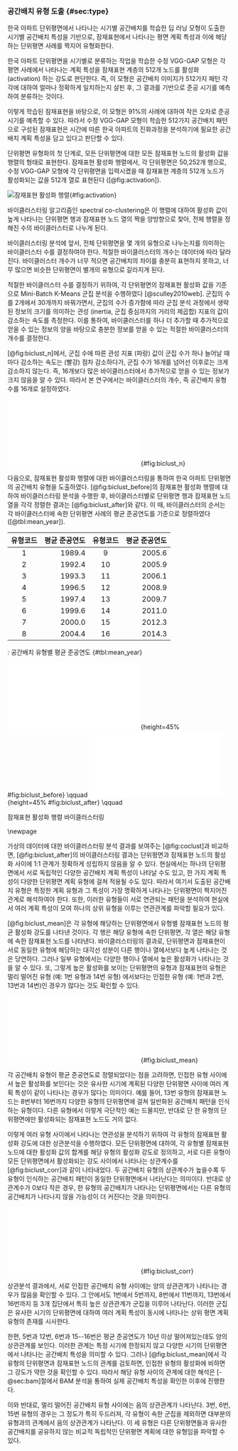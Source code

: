 ### 공간배치 유형 도출 {#sec:type}

한국 아파트 단위평면에서 나타나는
시기별 공간배치를 학습한 딥 러닝 모형이 도출한
시기별 공간배치 특성을 기반으로,
잠재표현에서 나타나는 평면 계획 특성과
이에 해당하는 단위평면 사례를 짝지어 유형화한다.

한국 아파트 단위평면을 시기별로 분류하는 작업을 학습한
수정 VGG-GAP 모형은
각 평면 사례에서 나타나는 계획 특성을
잠재표현 계층의
512개 노드를 활성화 (activation) 하는 강도로 판단한다.
즉, 이 모형은 공간배치 이미지가
512가지 패턴 각각에 대하여 얼마나 정확하게 일치하는지 살핀 후,
그 결과를 기반으로 준공 시기를 예측하여 분류하는 것이다.

이렇게 학습된 잠재표현을 바탕으로,
이 모형은 91%의 사례에 대하여 작은 오차로 준공 시기를 예측할 수 있다.
따라서 수정 VGG-GAP 모형이 학습한
512가지 공간배치 패턴으로 구성된 잠재표현은
시간에 따른 한국 아파트의 진화과정을 분석하기에 필요한
공간배치 계획 특성을 담고 있다고 판단할 수 있다.

단위평면 유형화의 첫 단계로,
모든 단위평면에 대한 모든 잠재표현 노드의 활성화 값을
행렬의 형태로 표현한다.
잠재표현 활성화 행렬에서,
각 단위평면은 50,252개 행으로,
수정 VGG-GAP 모형에 각 단위평면을 입력시켰을 때
잠재표현 계층의 512개 노드가 활성화되는 값을
512개 열로 표현된다
([@fig:activation]).

![잠재표현 활성화 행렬](vgg_activation.png){#fig:activation}

바이클러스터링 알고리즘인 spectral co-clustering은
이 행렬에 대하여
활성화 값이 높게 나타나는
단위평면 행과 잠재표현 노드 열의 짝을
양방향으로 찾아,
전체 행렬을 정해진 수의 바이클러스터로 나누게 된다.

바이클러스터링 분석에 앞서,
전체 단위평면을 몇 개의 유형으로 나누는지를 의미하는
바이클러스터 수를 결정하여야 한다.
적절한 바이클러스터의 개수는 데이터에 따라 달라진다.
바이클러스터 개수가
너무 적으면 공간배치의 차이를 충분히 표현하지 못하고,
너무 많으면 비슷한 단위평면이 별개의 유형으로 갈라지게 된다.

적절한 바이클러스터 수를 결정하기 위하여,
각 단위평면의 잠재표현 활성화 값을 기준으로
Mini-Batch K-Means 군집 분석을 수행하였다
[@sculley2010web].
군집의 수를 2개에서 30개까지 바꿔가면서,
군집의 수가 증가함에 따라
군집 분석 과정에서 생략된 정보의 크기를 의미하는
관성 (inertia, 군집 중심까지의 거리의 제곱합) 지표의 값이
감소하는 속도를 측정한다.
이를 통하여,
바이클러스터를 하나 더 추가할 때
추가적으로 얻을 수 있는 정보의 양을 바탕으로
충분한 정보를 얻을 수 있는 적절한 바이클러스터의 개수를 결정한다.

[@fig:biclust_n]에서,
군집 수에 따른 관성 지표 (파랑) 값이
군집 수가 하나 늘어날 때마다 감소하는 속도는 (빨강)
점차 감소하다가,
군집 수가 16개를 넘어선 이후로는
크게 감소하지 않는다.
즉, 16개보다 많은 바이클러스터에서
추가적으로 얻을 수 있는 정보가 크지 않음을 알 수 있다.
따라서 본 연구에서는 바이클러스터의 개수,
즉 공간배치 유형 수를 16개로 설정하였다.

![바이클러스터 수 결정](biclust_n.pdf){#fig:biclust_n}

다음으로,
잠재표현 활성화 행렬에 대한 바이클러스터링을 통하여
한국 아파트 단위평면의 공간배치 유형을 도출하였다.
[@fig:biclust_before]의 잠재표현 활성화 행렬에 대하여
바이클러스터링 분석을 수행한 후,
바이클러스터별로 단위평면 행과 잠재표현 노드 열을 각각 정렬한 결과는
[@fig:biclust_after]와 같다.
이 때,
바이클러스터의 순서는
각 바이클러스터에 속한 단위평면 사례의 평균 준공연도를 기준으로
정렬하였다 ([@tbl:mean_year]).

|유형코드|평균 준공연도|유형코드|평균 준공연도
|:---:|----------:|:---:|----------:
|1       | 1989.4      |9       | 2005.6
|2       | 1992.4      |10      | 2005.9
|3       | 1993.3      |11      | 2006.1
|4       | 1996.5      |12      | 2008.9
|5       | 1997.4      |13      | 2009.7
|6       | 1999.6      |14      | 2011.0
|7       | 2000.0      |15      | 2012.3
|8       | 2004.4      |16      | 2014.3

: 공간배치 유형별 평균 준공연도 {#tbl:mean_year}

<div id="fig:biclust">

![잠재표현 활성화 행렬](biclust_before.pdf){height=45% #fig:biclust_before} \qquad
![시기별 바이클러스터 기준 정렬](biclust_after.pdf){height=45%  #fig:biclust_after} \qquad

잠재표현 활성화 행렬 바이클러스터링
</div>

\newpage

가상의 데이터에 대한 바이클러스터링 분석 결과를 보여주는
[@fig:coclust]과 비교하면,
[@fig:biclust_after]의 바이클러스터링 결과는
단위평면과 잠재표현 노드의 활성화 사이에
1:1 관계가 정확하게 성립하지 않음을 알 수 있다.
현실에서는 하나의 단위평면에서
서로 독립적인 다양한 공간배치 계획 특성이 나타날 수도 있고,
한 가지 계획 특성이 다양한 단위평면 계획 유형에 걸쳐 적용될 수도 있다.
따라서 여기서 도출된 공간배치 유형은
특정한 계획 유형과
그 특성이 가장 명확하게 나타나는 단위평면이
짝지어진 관계로 해석하여야 한다.
또한, 이러한 유형들이 서로 연관되는 패턴을 분석하여
현실에서 여러 계획 특성이 모여
하나의 상위 유형을 이루는 연관관계를 파악할 필요가 있다.

[@fig:biclust_mean]은
각 유형에 해당하는 단위평면에서
유형별 잠재표현 노드의 평균 활성화 강도를 나타낸 것이다.
각 행은 해당 유형에 속한 단위평면,
각 열은 해당 유형에 속한 잠재표현 노드를 나타낸다.
바이클러스터링의 결과로,
단위평면과 잠재표현이 서로 동일한 유형에 해당하는
대각선 성분이 다른 행이나 열에서보다 높게 나타나는 것은 당연하다.
그러나 일부 유형에서는
다양한 행이나 열에서 높은 활성화가 나타나는 것을 알 수 있다.
또, 그렇게
높은 활성화를 보이는 단위평면의 유형과 잠재표현의 유형은
멀리 떨어진 유형 (예: 1번 유형과 14번 유형) 에서보다는
인접한 유형 (예: 1번과 2번, 13번과 14번)인 경우가 많다는 것도
확인할 수 있다.

![공간배치 유형별 평균 활성화](biclust_mean.pdf){#fig:biclust_mean}

각 공간배치 유형이 평균 준공연도로 정렬되었다는 점을 고려하면,
인접한 유형 사이에서 높은 활성화를 보인다는 것은
유사한 시기에 계획된 다양한 단위평면 사이에
여러 계획 특성이 같이 나타나는 경우가 많다는 의미이다.
예를 들어,
13번 유형의 잠재표현 노드는
8번부터 16번까지 다양한 유형의 단위평면에 걸쳐
일반화된 공간배치 패턴을 인식하는 유형이다.
다른 유형에서 이렇게 극단적인 예는 드물지만,
반대로 단 한 유형의 단위평면에만 활성화되는 잠재표현 노드도 거의 없다.

이렇게 여러 유형 사이에서 나타나는 연관성을 분석하기 위하여
각 유형의 잠재표현 활성화 강도에 대한 상관분석을 수행하였다.
모든 단위평면에 대하여,
각 유형별 잠재표현 노드에 대한 활성화 값의 합계를
해당 유형의 활성화 강도로 정의하고,
서로 다른 유형이 모든 단위평면에서 활성화되는 강도 사이에서 나타나는
상관계수를 [@fig:biclust_corr]과 같이 나타내었다.
두 공간배치 유형의 상관계수가 높을수록
두 유형이 인식하는 공간배치 패턴이 동일한 단위평면에서 나타난다는 의미이다.
반대로 상관계수가 0보다 작은 경우,
한 유형의 공간배치가 나타나는 단위평면에서는
다른 유형의 공간배치가 나타나지 않을 가능성이 더 커진다는 것을 의미한다.

![공간배치 유형간 상관분석](biclust_corr.pdf){#fig:biclust_corr}

상관분석 결과에서,
서로 인접한 공간배치 유형 사이에는
양의 상관관계가 나타나는 경우가 많음을 확인할 수 있다.
그 안에서도
1번에서 5번까지, 8번에서 11번까지, 13번에서 16번까지 등
3개 집단에서 특히 높은 상관관계가 군집을 이루어 나타난다.
이러한 군집은 유사한 시기의 단위평면에 대하여
여러 계획 특성이 동시에 나타나는
상위 평면 계획 유형의 존재를 시사한다.

한편,
5번과 12번, 6번과 15--16번은
평균 준공연도가 10년 이상 떨어져있는데도
양의 상관관계를 보인다.
이러한 관계는 특정 시기에 한정되지 않고
다양한 시기의 단위평면에서 나타나는 공간배치 특성을 의미할 수 있다.
그러나 [@fig:biclust_mean]에서 각 유형의 단위평면과 잠재표현 노드의 관계를 검토하면,
인접한 유형의 활성화에 비하면 그 강도가 약한 것을 확인할 수 있다.
따라서 해당 유형 사이의 관계에 대한 해석은
[-@sec:bam]절에서 BAM 분석을 통하여 실제 공간배치 특성을 확인한 이후에 진행한다.

이와 반대로,
멀리 떨어진 공간배치 유형 사이에는
음의 상관관계가 나타난다.
3번, 6번, 15번 유형의 경우는
그 정도가 특히 두드러져,
각 유형이 속한 군집을 제외하면
대부분의 유형과의 관계에서 음의 상관관계가 나타난다.
이 세 유형은 다른 단위평면들과 유사한 공간배치를 공유하지 않는
비교적 독립적인 단위평면 계획에 대한 유형임을 파악할 수 있다.
